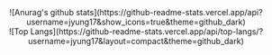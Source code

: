 <div align="center">
  <div style="float:left">
    ![Anurag's github stats](https://github-readme-stats.vercel.app/api?username=jyung17&show_icons=true&theme=github_dark)
  </div>
  <div>
    ![Top Langs](https://github-readme-stats.vercel.app/api/top-langs/?username=jyung17&layout=compact&theme=github_dark)
  </div>
</div>

